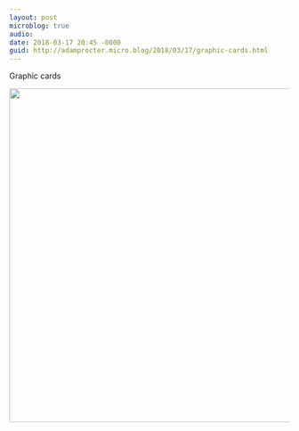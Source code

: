 ```yaml
---
layout: post
microblog: true
audio: 
date: 2018-03-17 20:45 -0000
guid: http://adamprocter.micro.blog/2018/03/17/graphic-cards.html
---
```

Graphic cards

<img src="http://discursive.adamprocter.co.uk/uploads/2018/5f6e849628.jpg" width="600" height="600" />
